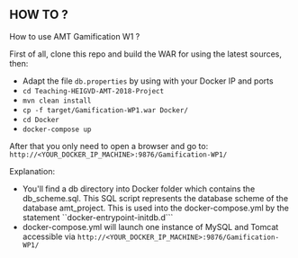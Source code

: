 ## HOW TO ?

How to use AMT Gamification W1 ?

First of all, clone this repo and build the WAR for using the latest sources, then:

- Adapt the file ``db.properties`` by using with your Docker IP and ports
- ``cd Teaching-HEIGVD-AMT-2018-Project``
- ``mvn clean install``
- ``cp -f target/Gamification-WP1.war Docker/``
- ``cd Docker``
- ``docker-compose up``

After that you only need to open a browser and go to: ``http://<YOUR_DOCKER_IP_MACHINE>:9876/Gamification-WP1/``

Explanation:

- You'll find a db directory into Docker folder which contains the db_scheme.sql. This SQL script represents
the database scheme of the database amt_project. This is used into the docker-compose.yml by the statement ``docker-entrypoint-initdb.d```
- docker-compose.yml will launch one instance of MySQL and Tomcat accessible via ``http://<YOUR_DOCKER_IP_MACHINE>:9876/Gamification-WP1/``

